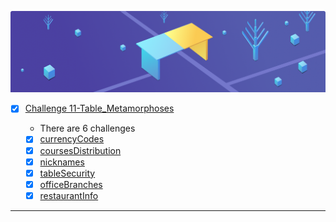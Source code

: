 ![dsa](11%20-%20Table%20Metamorphoses.png)

- [x] [Challenge 11-Table_Metamorphoses]()
  
  - There are 6 challenges
  - [x] [currencyCodes]() 
  - [x] [coursesDistribution]()
  - [x] [nicknames]()
  - [x] [tableSecurity]()
  - [x] [officeBranches]()
  - [x] [restaurantInfo]()

-------------

